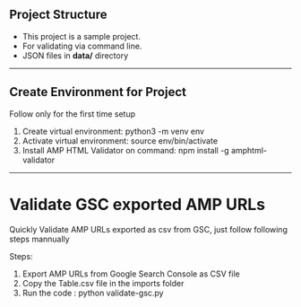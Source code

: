 ## Project Structure

- This project is a sample project. <br />
- For validating via command line. <br />
- JSON files in <b>data/</b> directory <br />

---

## Create Environment for Project

Follow only for the first time setup

1. Create virtual environment: python3 -m venv env
2. Activate virtual environment: source env/bin/activate
3. Install AMP HTML Validator on command: npm install -g amphtml-validator


---

# Validate GSC exported AMP URLs

Quickly Validate AMP URLs exported as csv from GSC, just follow following steps mannually
 
Steps:
1. Export AMP URLs from Google Search Console as CSV file
2. Copy the Table.csv file in the imports folder
4. Run the code : python validate-gsc.py
